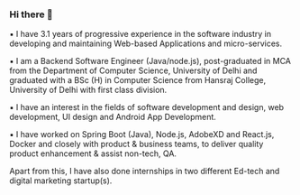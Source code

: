 ### Hi there 👋


▪️ I have 3.1 years of progressive experience in the software industry in developing and maintaining Web-based Applications and micro-services.

▪️ I am a Backend Software Engineer (Java/node.js), post-graduated in MCA from the Department of Computer Science, University of Delhi and graduated with a BSc (H) in Computer Science from Hansraj College, University of Delhi with first class division.

▪️ I have an interest in the fields of software development and design, web development, UI design and Android App Development.

▪️ I have worked on Spring Boot (Java), Node.js, AdobeXD and React.js, Docker and closely with product & business teams, to deliver quality product enhancement & assist non-tech, QA.

Apart from this, I have also done internships in two different Ed-tech and digital marketing startup(s).

